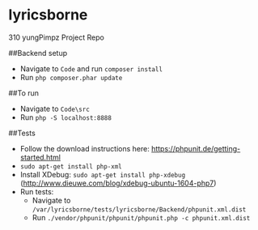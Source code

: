 # lyricsborne
310 yungPimpz Project Repo

##Backend setup
* Navigate to `Code` and run `composer install`
* Run `php composer.phar update`

##To run
* Navigate to `Code\src`
* Run `php -S localhost:8888`

##Tests
* Follow the download instructions here: https://phpunit.de/getting-started.html
* `sudo apt-get install php-xml`
* Install XDebug: `sudo apt-get install php-xdebug` (http://www.dieuwe.com/blog/xdebug-ubuntu-1604-php7)
* Run tests:
	* Navigate to `/var/lyricsborne/tests/lyricsborne/Backend/phpunit.xml.dist`
	* Run `./vendor/phpunit/phpunit/phpunit.php -c phpunit.xml.dist`